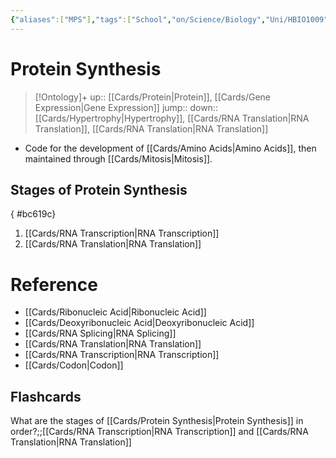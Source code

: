 ```yaml
---
{"aliases":["MPS"],"tags":["School","on/Science/Biology","Uni/HBIO1009"],"date created":"2022-03-11 Fri","edited":"2023-04-06 Thu","dg-publish":true,"permalink":"/cards/protein-synthesis/","dgPassFrontmatter":true}
---
```


# Protein Synthesis

> [!Ontology]+
> up:: [[Cards/Protein\|Protein]], [[Cards/Gene Expression\|Gene Expression]]
> jump::
> down:: [[Cards/Hypertrophy\|Hypertrophy]], [[Cards/RNA Translation\|RNA Translation]], [[Cards/RNA Translation\|RNA Translation]]

- Code for the development of [[Cards/Amino Acids\|Amino Acids]], then maintained through [[Cards/Mitosis\|Mitosis]].          

## Stages of Protein Synthesis
{ #bc619c}


1. [[Cards/RNA Transcription\|RNA Transcription]]
2. [[Cards/RNA Translation\|RNA Translation]]

# Reference
- [[Cards/Ribonucleic Acid\|Ribonucleic Acid]]
- [[Cards/Deoxyribonucleic Acid\|Deoxyribonucleic Acid]]
- [[Cards/RNA Splicing\|RNA Splicing]]
- [[Cards/RNA Translation\|RNA Translation]]
- [[Cards/RNA Transcription\|RNA Transcription]]
- [[Cards/Codon\|Codon]]

## Flashcards
What are the stages of [[Cards/Protein Synthesis\|Protein Synthesis]] in order?;;[[Cards/RNA Transcription\|RNA Transcription]] and [[Cards/RNA Translation\|RNA Translation]]
<!--SR:!2023-12-02,151,270-->